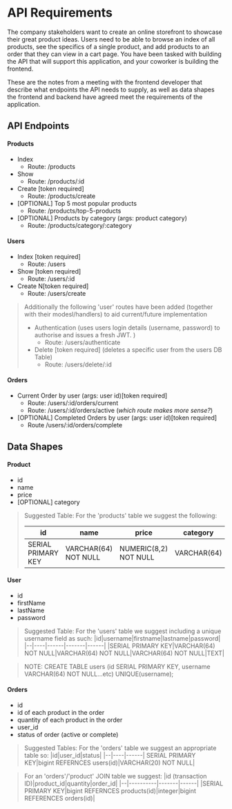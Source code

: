 # API Requirements
The company stakeholders want to create an online storefront to showcase their great product ideas. Users need to be able to browse an index of all products, see the specifics of a single product, and add products to an order that they can view in a cart page. You have been tasked with building the API that will support this application, and your coworker is building the frontend.

These are the notes from a meeting with the frontend developer that describe what endpoints the API needs to supply, as well as data shapes the frontend and backend have agreed meet the requirements of the application. 

## API Endpoints
#### Products
- Index 
    - Route: /products
- Show
    - Route: /products/:id
- Create [token required]
    - Route: /products/create
- [OPTIONAL] Top 5 most popular products 
    - Route: /products/top-5-products
- [OPTIONAL] Products by category (args: product category)
    - Route: /products/category/:category

#### Users
- Index [token required]
    - Route: /users
- Show [token required]
    - Route: /users/:id
- Create N[token required]
    - Route: /users/create

> Additionally the following 'user' routes have been added (together with their modesl/handlers) to aid current/future implementation
>- Authentication (uses users login details (username, password) to authorise and issues a fresh JWT. )
>   - Route: /users/authenticate
>- Delete [token required] (deletes a specific user from the users DB Table)
>   - Route: /users/delete/:id

#### Orders
- Current Order by user (args: user id)[token required]
    - Route: /users/:id/orders/current
    - Route: /users/:id/orders/active (*which route makes more sense?*)
- [OPTIONAL] Completed Orders by user (args: user id)[token required]
    - Route /users/:id/orders/complete

## Data Shapes
#### Product
-  id 
- name
- price
- [OPTIONAL] category

>Suggested Table: 
>For the 'products' table we suggest the following: 
>
>|id|name|price|category|
>|--|----|------|-------|
>|SERIAL PRIMARY KEY|VARCHAR(64) NOT NULL|NUMERIC(8,2) NOT NULL|VARCHAR(64)|



#### User
- id
- firstName
- lastName
- password

>Suggested Table:
>For the 'users' table we suggest including a unique username field as such: 
>|id|username|firstname|lastname|password|
>|--|----|------|-------|------|
>|SERIAL PRIMARY KEY|VARCHAR(64) NOT NULL|VARCHAR(64) NOT NULL|VARCHAR(64) NOT NULL|TEXT|

>NOTE: 
>CREATE TABLE users (id SERIAL PRIMARY KEY, username VARCHAR(64) NOT NULL...etc) UNIQUE(username);

#### Orders
- id
- id of each product in the order
- quantity of each product in the order
- user_id
- status of order (active or complete)

>Suggested Tables:
>For the 'orders' table we suggest an appropriate table so: 
>|id|user_id|status|
>|--|----|------|
>SERIAL PRIMARY KEY|bigint REFERNCES users(id)|VARCHAR(20) NOT NULL|


>For an 'orders'/'product' JOIN table we suggest: 
>|id (transaction ID)|product_id|quantity|order_id|
>|--|----------|-------|------|
>|SERIAL PRIMARY KEY|bigint REFERNCES products(id)|integer|bigint REFERENCES orders(id)|